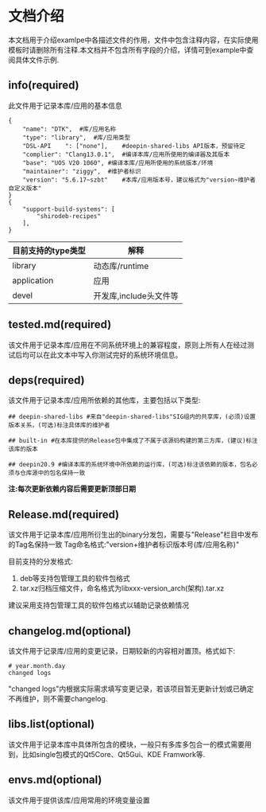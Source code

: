 # 文档介绍
  本文档用于介绍examlpe中各描述文件的作用，文件中包含注释内容，在实际使用模板时请删除所有注释.本文档并不包含所有字段的介绍，详情可到example中查阅具体文件示例.


## info(required)
  此文件用于记录本库/应用的基本信息

```
{
    "name": "DTK",	#库/应用名称
    "type": "library",	#库/应用类型
    "DSL-API	": ["none"],	#deepin-shared-libs API版本，预留待定
    "complier": "Clang13.0.1",	#编译本库/应用所使用的编译器及其版本
    "base": "UOS V20 1060",	#编译本库/应用所使用的系统版本/环境
    "maintainer": "ziggy",	#维护者标识
    "version": "5.6.17~szbt"	#本库/应用版本号，建议格式为"version~维护者自定义版本"
}
{
    "support-build-systems": [
        "shirodeb-recipes"
    ],
}
```

|目前支持的type类型|解释|
|-------|--------|
|library|动态库/runtime|
|application|应用|
|devel|开发库,include头文件等|


## tested.md(required)
  该文件用于记录本库/应用在不同系统环境上的兼容程度，原则上所有人在经过测试后均可以在此文本中写入你测试完好的系统环境信息。


## deps(required)
  该文件用于记录本库/应用所依赖的其他库，主要包括以下类型:

```
## deepin-shared-libs #来自"deepin-shared-libs"SIG组内的共享库，(必须)设置版本关系，(可选)标注具体库的维护者

## built-in #在本库提供的Release包中集成了不属于该源码构建的第三方库，(建议)标注该库的版本

## deepin20.9 #编译本库的系统环境中所依赖的运行库，(可选)标注该依赖的版本，包名必须与仓库源中的包名保持一致
```
 **注:每次更新依赖内容后需要更新顶部日期**

## Release.md(required)
  该文件用于记录本库/应用所衍生出的binary分发包，需要与"Release"栏目中发布的Tag名保持一致
  Tag命名格式:"version+维护者标识版本号(库/应用名称)"

  目前支持的分发格式:

1. deb等支持包管理工具的软件包格式
2. tar.xz归档压缩文件，命名格式为libxxx-version_arch(架构).tar.xz

  建议采用支持包管理工具的软件包格式以辅助记录依赖情况




## changelog.md(optional)
  该文件用于记录库/应用的变更记录，日期较新的内容相对置顶。格式如下:
```
# year.month.day
changed logs
```
  "changed logs"内根据实际需求填写变更记录，若该项目暂无更新计划或已确定不再维护，则不需要changelog.



## libs.list(optional)
  该文件用于记录本库中具体所包含的模块，一般只有多库多包合一的模式需要用到，比如single包模式的Qt5Core、Qt5Gui、KDE Framwork等.



## envs.md(optional)
  该文件用于提供该库/应用常用的环境变量设置
